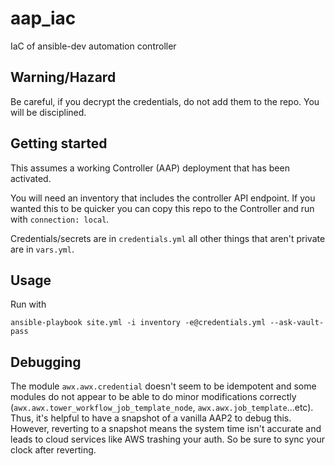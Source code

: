 # aap_iac

IaC of ansible-dev automation controller

## Warning/Hazard

Be careful, if you decrypt the credentials, do not add them to the repo. You will be disciplined. 

## Getting started
This assumes a working Controller (AAP) deployment that has been activated. 

You will need an inventory that includes the controller API endpoint. If you wanted this to be quicker you can copy this repo to the Controller and run with `connection: local`.

Credentials/secrets are in `credentials.yml` all other things that aren't private are in `vars.yml`.

## Usage

Run with 
```
ansible-playbook site.yml -i inventory -e@credentials.yml --ask-vault-pass
```

## Debugging 
The module `awx.awx.credential` doesn't seem to be idempotent and some modules do not appear to be able to do minor modifications correctly (`awx.awx.tower_workflow_job_template_node`, `awx.awx.job_template`...etc).  Thus, it's helpful to have a snapshot of a vanilla AAP2 to debug this. However, reverting to a snapshot means the system time isn't accurate and leads to cloud services like AWS trashing your auth. So be sure to sync your clock after reverting. 

